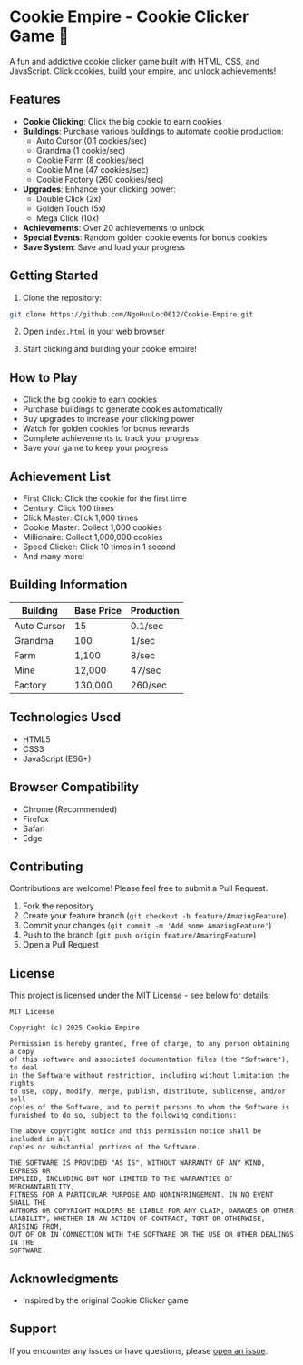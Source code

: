 # Cookie Empire - Cookie Clicker Game 🍪

A fun and addictive cookie clicker game built with HTML, CSS, and JavaScript. Click cookies, build your empire, and unlock achievements!

## Features

- **Cookie Clicking**: Click the big cookie to earn cookies
- **Buildings**: Purchase various buildings to automate cookie production:
  - Auto Cursor (0.1 cookies/sec)
  - Grandma (1 cookie/sec)
  - Cookie Farm (8 cookies/sec)
  - Cookie Mine (47 cookies/sec)
  - Cookie Factory (260 cookies/sec)
- **Upgrades**: Enhance your clicking power:
  - Double Click (2x)
  - Golden Touch (5x)
  - Mega Click (10x)
- **Achievements**: Over 20 achievements to unlock
- **Special Events**: Random golden cookie events for bonus cookies
- **Save System**: Save and load your progress

## Getting Started

1. Clone the repository:
```bash
git clone https://github.com/NgoHuuLoc0612/Cookie-Empire.git
```

2. Open `index.html` in your web browser

3. Start clicking and building your cookie empire!

## How to Play

- Click the big cookie to earn cookies
- Purchase buildings to generate cookies automatically
- Buy upgrades to increase your clicking power
- Watch for golden cookies for bonus rewards
- Complete achievements to track your progress
- Save your game to keep your progress

## Achievement List

- First Click: Click the cookie for the first time
- Century: Click 100 times
- Click Master: Click 1,000 times
- Cookie Master: Collect 1,000 cookies
- Millionaire: Collect 1,000,000 cookies
- Speed Clicker: Click 10 times in 1 second
- And many more!

## Building Information

| Building | Base Price | Production |
|----------|------------|------------|
| Auto Cursor | 15 | 0.1/sec |
| Grandma | 100 | 1/sec |
| Farm | 1,100 | 8/sec |
| Mine | 12,000 | 47/sec |
| Factory | 130,000 | 260/sec |

## Technologies Used

- HTML5
- CSS3
- JavaScript (ES6+)

## Browser Compatibility

- Chrome (Recommended)
- Firefox
- Safari
- Edge

## Contributing

Contributions are welcome! Please feel free to submit a Pull Request.

1. Fork the repository
2. Create your feature branch (`git checkout -b feature/AmazingFeature`)
3. Commit your changes (`git commit -m 'Add some AmazingFeature'`)
4. Push to the branch (`git push origin feature/AmazingFeature`)
5. Open a Pull Request

## License

This project is licensed under the MIT License - see below for details:

```
MIT License

Copyright (c) 2025 Cookie Empire

Permission is hereby granted, free of charge, to any person obtaining a copy
of this software and associated documentation files (the "Software"), to deal
in the Software without restriction, including without limitation the rights
to use, copy, modify, merge, publish, distribute, sublicense, and/or sell
copies of the Software, and to permit persons to whom the Software is
furnished to do so, subject to the following conditions:

The above copyright notice and this permission notice shall be included in all
copies or substantial portions of the Software.

THE SOFTWARE IS PROVIDED "AS IS", WITHOUT WARRANTY OF ANY KIND, EXPRESS OR
IMPLIED, INCLUDING BUT NOT LIMITED TO THE WARRANTIES OF MERCHANTABILITY,
FITNESS FOR A PARTICULAR PURPOSE AND NONINFRINGEMENT. IN NO EVENT SHALL THE
AUTHORS OR COPYRIGHT HOLDERS BE LIABLE FOR ANY CLAIM, DAMAGES OR OTHER
LIABILITY, WHETHER IN AN ACTION OF CONTRACT, TORT OR OTHERWISE, ARISING FROM,
OUT OF OR IN CONNECTION WITH THE SOFTWARE OR THE USE OR OTHER DEALINGS IN THE
SOFTWARE.
```

## Acknowledgments

- Inspired by the original Cookie Clicker game

## Support

If you encounter any issues or have questions, please [open an issue](https://github.com/NgoHuuLoc0612/Cookie-Empire/issues).
